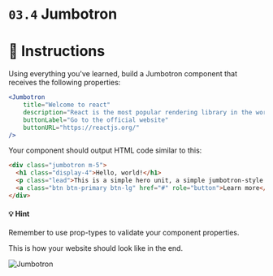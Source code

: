 # `03.4` Jumbotron

# :speech_balloon: Instructions

Using everything you've learned, build a Jumbotron component that receives the following properties:

```jsx
<Jumbotron
    title="Welcome to react"
    description="React is the most popular rendering library in the world"
    buttonLabel="Go to the official website"
    buttonURL="https://reactjs.org/"
/>
```

Your component should output HTML code similar to this:

```html
<div class="jumbotron m-5">
  <h1 class="display-4">Hello, world!</h1>
  <p class="lead">This is a simple hero unit, a simple jumbotron-style component for calling extra attention to featured content or information.</p>
  <a class="btn btn-primary btn-lg" href="#" role="button">Learn more</a>
</div>
```

#### :bulb: Hint
Remember to use prop-types to validate your component properties.

This is how your website should look like in the end.

![Jumbotron](https://ucarecdn.com/d376101b-6af1-45cb-97fc-ee246ee312d3/)

